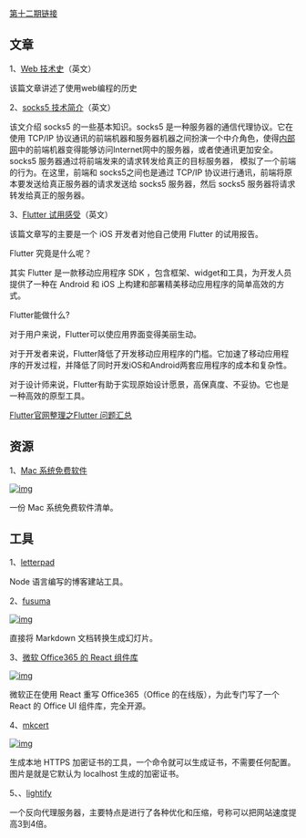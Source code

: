 [第十二期链接](https://github.com/ruanyf/weekly/blob/master/docs/issue-12.md)

## 文章

1、[Web 技术史](http://www.observationalhazard.com/2018/06/history-of-web-programming.html)（英文）

该篇文章讲述了使用web编程的历史

2、[socks5 技术简介](https://enqueuezero.com/secure-socks5-proxy.html)（英文）

该文介绍 socks5 的一些基本知识。socks5 是一种服务器的通信代理协议。它在使用 TCP/IP 协议通讯的前端机器和服务器机器之间扮演一个中介角色，使得[内部网](https://baike.baidu.com/item/内部网)中的前端机器变得能够访问Internet网中的服务器，或者使通讯更加安全。socks5 服务器通过将前端发来的请求转发给真正的目标服务器， 模拟了一个前端的行为。在这里，前端和 socks5之间也是通过 TCP/IP 协议进行通讯，前端将原本要发送给真正服务器的请求发送给 socks5 服务器，然后 socks5 服务器将请求转发给真正的服务器。

3、[Flutter 试用感受](https://medium.com/@seenickcode/what-it-was-like-to-write-a-full-blown-flutter-app-330d8202825b)（英文）

该篇文章写的主要是一个 iOS 开发者对他自己使用 Flutter 的试用报告。

Flutter 究竟是什么呢？ 

其实 Flutter 是一款移动应用程序 SDK ，包含框架、widget和工具，为开发人员提供了一种在 Android 和 iOS 上构建和部署精美移动应用程序的简单高效的方式。

Flutter能做什么?  

对于用户来说，Flutter可以使应用界面变得美丽生动。

对于开发者来说，Flutter降低了开发移动应用程序的门槛。它加速了移动应用程序的开发过程，并降低了同时开发iOS和Android两套应用程序的成本和复杂性。

对于设计师来说，Flutter有助于实现原始设计愿景，高保真度、不妥协。它也是一种高效的原型工具。

[Flutter官网整理之Flutter 问题汇总](https://zhuanlan.zhihu.com/p/99755856)

## 资源

1、[Mac 系统免费软件](https://github.com/serhii-londar/open-source-mac-os-apps/blob/master/README.md)

[![img](https://camo.githubusercontent.com/03cbbebf80cd9ceb0f8bd3b80a096395c30e6a7cb7c0e3b0d56fccc3baeb8c91/68747470733a2f2f7777772e77616e67626173652e636f6d2f626c6f67696d672f61737365742f3230313830372f6267323031383037303631332e6a7067)](https://camo.githubusercontent.com/03cbbebf80cd9ceb0f8bd3b80a096395c30e6a7cb7c0e3b0d56fccc3baeb8c91/68747470733a2f2f7777772e77616e67626173652e636f6d2f626c6f67696d672f61737365742f3230313830372f6267323031383037303631332e6a7067)

一份 Mac 系统免费软件清单。

## 工具

1、[letterpad](https://github.com/letterpad/letterpad)

Node 语言编写的博客建站工具。

2、[fusuma](https://github.com/hiroppy/fusuma)

[![img](https://camo.githubusercontent.com/4a5b8a369ad76ce85516af30f56ea1ad821b7b858068fda9d069695a9ec99039/68747470733a2f2f7777772e77616e67626173652e636f6d2f626c6f67696d672f61737365742f3230313830372f6267323031383037303631342e6a7067)](https://camo.githubusercontent.com/4a5b8a369ad76ce85516af30f56ea1ad821b7b858068fda9d069695a9ec99039/68747470733a2f2f7777772e77616e67626173652e636f6d2f626c6f67696d672f61737365742f3230313830372f6267323031383037303631342e6a7067)

直接将 Markdown 文档转换生成幻灯片。

3、[微软 Office365 的 React 组件库](https://developer.microsoft.com/en-us/fabric)

[![img](https://camo.githubusercontent.com/7e5b29c4bef9ce2fde6d6ce77d7a05eaabb6ac45121969083d77fe8d1631f4ca/68747470733a2f2f7777772e77616e67626173652e636f6d2f626c6f67696d672f61737365742f3230313830372f6267323031383037303631352e6a7067)](https://camo.githubusercontent.com/7e5b29c4bef9ce2fde6d6ce77d7a05eaabb6ac45121969083d77fe8d1631f4ca/68747470733a2f2f7777772e77616e67626173652e636f6d2f626c6f67696d672f61737365742f3230313830372f6267323031383037303631352e6a7067)

微软正在使用 React 重写 Office365（Office 的在线版），为此专门写了一个 React 的 Office UI 组件库，完全开源。

4、[mkcert](https://github.com/FiloSottile/mkcert)

[![img](https://camo.githubusercontent.com/20c30b27ef1f795e7f6ff297264112afe684b835d5adff96eef2badf90245f9b/68747470733a2f2f7777772e77616e67626173652e636f6d2f626c6f67696d672f61737365742f3230313830372f6267323031383037303631362e6a7067)](https://camo.githubusercontent.com/20c30b27ef1f795e7f6ff297264112afe684b835d5adff96eef2badf90245f9b/68747470733a2f2f7777772e77616e67626173652e636f6d2f626c6f67696d672f61737365742f3230313830372f6267323031383037303631362e6a7067)

生成本地 HTTPS 加密证书的工具，一个命令就可以生成证书，不需要任何配置。图片是就是它默认为 localhost 生成的加密证书。

5、、[lightify](https://medium.com/@alash3al/speed-any-website-by-3-4x-without-any-hassle-97ab34974dbc)

一个反向代理服务器，主要特点是进行了各种优化和压缩，号称可以把网站速度提高3到4倍。
